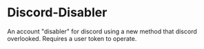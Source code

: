 # Discord-Disabler
An account "disabler" for discord using a new method that discord overlooked. Requires a user token to operate.
